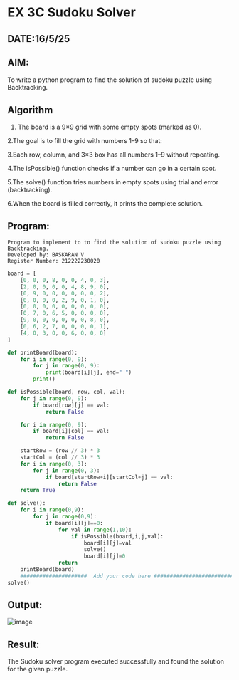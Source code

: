 # EX 3C Sudoku Solver
## DATE:16/5/25
## AIM:
To write a python program to find the solution of sudoku puzzle using Backtracking.


## Algorithm
1. The board is a 9×9 grid with some empty spots (marked as 0).

2.The goal is to fill the grid with numbers 1–9 so that:

3.Each row, column, and 3×3 box has all numbers 1–9 without repeating.

4.The isPossible() function checks if a number can go in a certain spot.

5.The solve() function tries numbers in empty spots using trial and error (backtracking).

6.When the board is filled correctly, it prints the complete solution.

  

## Program:
```
Program to implement to to find the solution of sudoku puzzle using Backtracking.
Developed by: BASKARAN V
Register Number: 212222230020
```
```python
board = [
    [0, 0, 0, 8, 0, 0, 4, 0, 3],
    [2, 0, 0, 0, 0, 4, 8, 9, 0],
    [0, 9, 0, 0, 0, 0, 0, 0, 2],
    [0, 0, 0, 0, 2, 9, 0, 1, 0],
    [0, 0, 0, 0, 0, 0, 0, 0, 0],
    [0, 7, 0, 6, 5, 0, 0, 0, 0],
    [9, 0, 0, 0, 0, 0, 0, 8, 0],
    [0, 6, 2, 7, 0, 0, 0, 0, 1],
    [4, 0, 3, 0, 0, 6, 0, 0, 0]
]

def printBoard(board):
    for i in range(0, 9):
        for j in range(0, 9):
            print(board[i][j], end=" ")
        print()

def isPossible(board, row, col, val):
    for j in range(0, 9):
        if board[row][j] == val:
            return False

    for i in range(0, 9):
        if board[i][col] == val:
            return False

    startRow = (row // 3) * 3
    startCol = (col // 3) * 3
    for i in range(0, 3):
        for j in range(0, 3):
            if board[startRow+i][startCol+j] == val:
                return False
    return True

def solve():
    for i in range(0,9):
        for j in range(0,9):
            if board[i][j]==0:
                for val in range(1,10):
                    if isPossible(board,i,j,val):
                        board[i][j]=val
                        solve()
                        board[i][j]=0
                return
    printBoard(board)        
    #####################  Add your code here #########################
solve()
```

## Output:

![image](https://github.com/user-attachments/assets/2a7ca3d1-abae-4f50-a81b-a7d7fffa5daf)


## Result:
The Sudoku solver program executed successfully and found the solution for the given puzzle.
